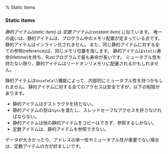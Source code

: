 % Static items

### Static items

*静的アイテム(static item)* は *定数アイテム(constant item)* に似ています。
唯一の違いは、静的アイテムは、プログラム中のメモリ配置が定まっている点です。
静的アイテムはインライン化されません。
また、同じ静的アイテムに対する全ての参照(reference)は、同じメモリ位置を指します。
静的アイテムは`static`寿命(lifetime)を持ち、Rustプログラムで最も寿命が長いです。
ミュータブル性を持たない限り、静的アイテムはリードオンリメモリに配置されるかもしれません。

静的アイテムは`UnsafeCell`機能によって、内部的にミュータブル性を持つかもしれません。
静的アイテムに対する全てのアクセスは安全ですが、以下の制限があります。

* 静的アイテムはデストラクタを持たない。
* 静的アイテムの型は`Sync`を満たし、スレッドセーフなアクセスを許さなければならない。
* 静的アイテムは他の静的アイテムをコピーはできず、参照するしかない。
* 定数アイテムは、静的アイテムを参照できない。

データが大きかったり、アドレスの単一性やミュータブル性が重要でない場合は、定数アイテムの方が好ましいです。
